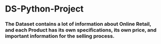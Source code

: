 # DS-Python-Project
### The Dataset contains a lot of information about Online Retail, and each Product has its own specifications, its own price, and important information for the selling process.
